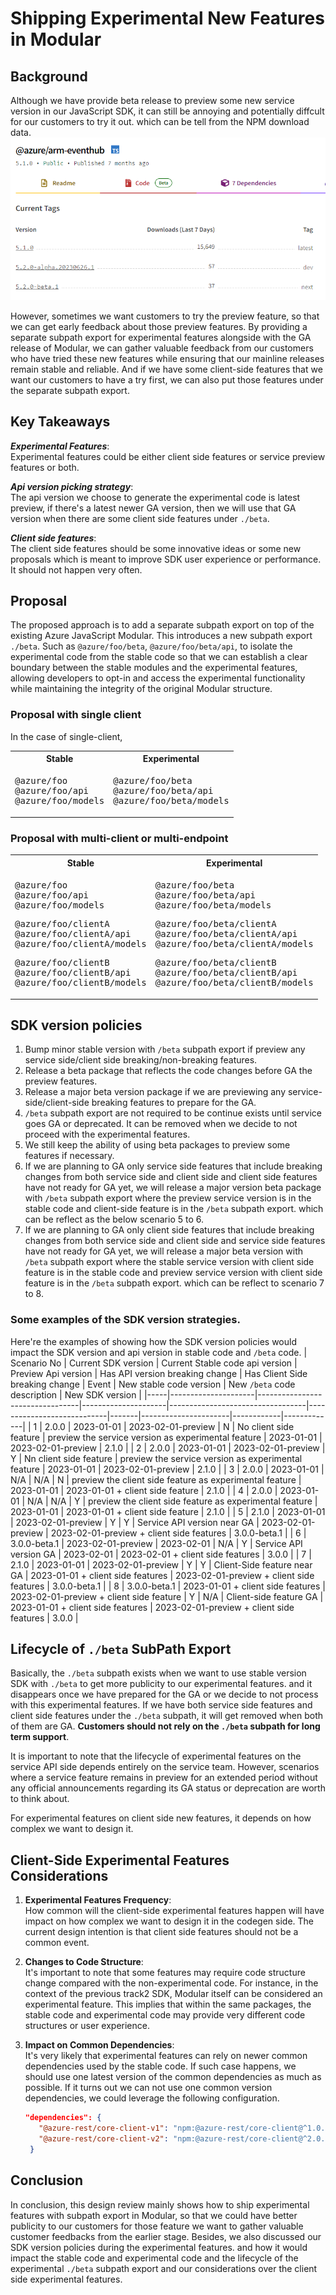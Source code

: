 # Shipping Experimental New Features in Modular

## Background

Although we have provide beta release to preview some new service version in our JavaScript SDK, it can still be annoying and potentially diffcult for our customers to try it out. which can be tell from the NPM download data.
![NPM download data for @azure/arm-eventhub in different tag](image.png)  

However, sometimes we want customers to try the preview feature, so that we can get early feedback about those preview features. By providing a separate subpath export for experimental features alongside with the GA release of Modular, we can gather valuable feedback from our customers who have tried these new features while ensuring that our mainline releases remain stable and reliable. And if we have some client-side features that we want our customers to have a try first, we can also put those features under the separate subpath export.

## Key Takeaways

**_Experimental Features_**:  
Experimental features could be either client side features or service preview features or both.  

**_Api version picking strategy_**:  
The api version we choose to generate the experimental code is latest preview, if there's a latest newer GA version, then we will use that GA version when there are some client side features under `./beta`.  

**_Client side features_**:  
The client side features should be some innovative ideas or some new proposals which is meant to improve SDK user experience or performance. It should not happen very often.  

## Proposal

The proposed approach is to add a separate subpath export on top of the existing Azure JavaScript Modular. This introduces a new subpath export `./beta`. Such as `@azure/foo/beta`, `@azure/foo/beta/api`, to isolate the experimental code from the stable code so that we can establish a clear boundary between the stable modules and the experimental features, allowing developers to opt-in and access the experimental functionality while maintaining the integrity of the original Modular structure.

### Proposal with single client

In the case of single-client,

<!-- markdownlint-disable MD033 -->
<table>
  <tr>
    <th>Stable</th>
    <th>Experimental</th>
  </tr>
  <tr>
    <td>
      <pre lang="typescript">
@azure/foo
@azure/foo/api
@azure/foo/models
</pre>
</td>
<td>
<pre lang="typescript">
@azure/foo/beta
@azure/foo/beta/api
@azure/foo/beta/models
</pre>
</td>
  </tr>
</table>
<!-- markdownlint-enable MD033 -->

### Proposal with multi-client or multi-endpoint

<!-- markdownlint-disable MD033 -->
<table>
  <tr>
    <th>Stable</th>
    <th>Experimental</th>
  </tr>
  <tr>
    <td>
      <pre lang="typescript">
@azure/foo
@azure/foo/api
@azure/foo/models
</pre>
<pre lang="typescript">
@azure/foo/clientA
@azure/foo/clientA/api
@azure/foo/clientA/models
</pre>
<pre lang="typescript">
@azure/foo/clientB
@azure/foo/clientB/api
@azure/foo/clientB/models
</pre>
</td>
<td>
<pre lang="typescript">
@azure/foo/beta
@azure/foo/beta/api
@azure/foo/beta/models
</pre>
<pre lang="typescript">
@azure/foo/beta/clientA
@azure/foo/beta/clientA/api
@azure/foo/beta/clientA/models
</pre>
<pre lang="typescript">
@azure/foo/beta/clientB
@azure/foo/beta/clientB/api
@azure/foo/beta/clientB/models
</pre>
</td>
  </tr>
</table>
<!-- markdownlint-enable MD033 -->

## SDK version policies  

1. Bump minor stable version with `/beta` subpath export if preview any service side/client side breaking/non-breaking features.
1. Release a beta package that reflects the code changes before GA the preview features.
1. Release a major beta version package if we are previewing any service-side/client-side breaking features to prepare for the GA.
1. `/beta` subpath export are not required to be continue exists until service goes GA or deprecated. It can be removed when we decide to not proceed with the experimental features.  
1. We still keep the ability of using beta packages to preview some features if necessary.
1. If we are planning to GA only service side features that include breaking changes from both service side and client side and client side features have not ready for GA yet, we will release a major version beta package with `/beta` subpath export where the preview service version is in the stable code and client-side feature is in the `/beta` subpath export. which can be reflect as the below scenario 5 to 6.
1. If we are planning to GA only client side features that include breaking changes from both service side and client side and service side features have not ready for GA yet, we will release a major beta version with `/beta` subpath export where the stable service version with client side feature is in the stable code and preview service version with client side feature is in the `/beta` subpath export. which can be reflect to scenario 7 to 8.

### Some examples of the SDK version strategies.
Here're the examples of showing how the SDK version policies would impact the SDK version and api version in stable code and `/beta` code.
| Scenario No | Current SDK version |	Current Stable code api version	| Preview Api version	 | Has API version breaking change |	Has Client Side breaking change	| Event	| New stable code version |	New `/beta` code description	| New SDK version |
|-----|---------------------|---------------------------------|---------------------|----------------------------------|----------------------------|-------|----------------------|------------|-------------|
| 1 | 2.0.0 | 2023-01-01 | 2023-02-01-preview | N | No client side feature | preview the service version as experimental feature | 2023-01-01 | 2023-02-01-preview | 2.1.0 |
| 2 | 2.0.0 | 2023-01-01 | 2023-02-01-preview | Y | Nn client side feature | preview the service version as experimental feature | 2023-01-01 | 2023-02-01-preview | 2.1.0 |
| 3 | 2.0.0 | 2023-01-01 | N/A | N/A | N | preview the client side feature as experimental feature | 2023-01-01 | 2023-01-01 + client side feature | 2.1.0 |
| 4 | 2.0.0 | 2023-01-01 | N/A | N/A | Y | preview the client side feature as experimental feature | 2023-01-01 | 2023-01-01 + client side feature | 2.1.0 |
| 5 | 2.1.0 | 2023-01-01 | 2023-02-01-preview | Y | Y | Service API version near GA | 2023-02-01-preview | 2023-02-01-preview + client side features | 3.0.0-beta.1 |
| 6 | 3.0.0-beta.1 | 2023-02-01-preview | 2023-02-01 | N/A | Y | Service API version GA | 2023-02-01 | 2023-02-01 + client side features | 3.0.0 |
| 7 | 2.1.0 | 2023-01-01 | 2023-02-01-preview | Y | Y | Client-Side feature near GA | 2023-01-01 + client side features | 2023-02-01-preview + client side features | 3.0.0-beta.1 |
| 8 | 3.0.0-beta.1 | 2023-01-01 + client side features | 2023-02-01-preview + client side feature | Y | N/A | Client-side feature GA | 2023-01-01 + client side features | 2023-02-01-preview + client side features | 3.0.0 |

## Lifecycle of `./beta` SubPath Export

Basically, the `./beta` subpath exists when we want to use stable version SDK with `./beta` to get more publicity to our experimental features. and it disappears once we have prepared for the GA or we decide to not process with this experimental features. If we have both service side features and client side features under the `./beta` subpath, it will get removed when both of them are GA.   **Customers should not rely on the `./beta` subpath for long term support**. 

It is important to note that the lifecycle of experimental features on the service API side depends entirely on the service team. However, scenarios where a service feature remains in preview for an extended period without any official announcements regarding its GA status or deprecation are worth to think about.

For experimental features on client side new features, it depends on how complex we want to design it.

## Client-Side Experimental Features Considerations

1. **Experimental Features Frequency**:  
  How common will the client-side experimental features happen will have impact on how complex we want to design it in the codegen side. The current design intention is that client side features should not be a common event.

1. **Changes to Code Structure**:  
  It's important to note that some features may require code structure change compared with the non-experimental code. For instance, in the context of the previous track2 SDK, Modular itself can be considered an experimental feature. This implies that within the same packages, the stable code and experimental code may provide very different code structures or user experience.

1. **Impact on Common Dependencies**:  
  It's very likely that experimental features can rely on newer common dependencies used by the stable code. If such case happens, we should use one latest version of the common dependencies as much as possible. If it turns out we can not use one common version dependencies, we could leverage the following configuration.

   ```json
   "dependencies": {
      "@azure-rest/core-client-v1": "npm:@azure-rest/core-client@^1.0.0",
      "@azure-rest/core-client-v2": "npm:@azure-rest/core-client@^2.0.0"
    } 
   ```

## Conclusion

In conclusion, this design review mainly shows how to ship experimental features with subpath export in Modular, so that we could have better publicity to our customers for those feature we want to gather valuable customer feedbacks from the earlier stage. Besides, we also discussed our SDK version policies during the experimental features. and how it would impact the stable code and experimental code and the lifecycle of the experimental `./beta` subpath export and our considerations over the client side experimental features.
